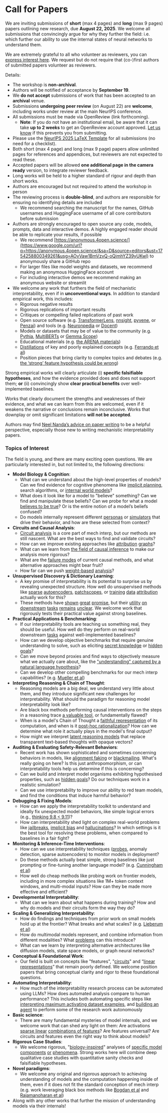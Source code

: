 # Call for Papers
We are inviting submissions of **short** (max 4 pages) and **long** (max 9 pages) papers outlining new research, due **August 22, 2025**. We welcome all submissions that convincingly argue for why they further the field: i.e. which further our ability to use the internal states of neural networks to understand them. 

We are extremely grateful to all who volunteer as reviewers, you can [express interest here](https://www.google.com/url?q=https://docs.google.com/forms/d/e/1FAIpQLSdiw1SJllzoTz_nqzDTzTOGb9DV3W_truQyh-WvYj_QGIi7Mg/viewform?usp%3Ddialog&sa=D&source=editors&ust=1754258800342955&usg=AOvVaw2gnjPaIsrkcWi4FC1obxyh). We request but do not require that (co-)first authors of submitted papers volunteer as reviewers. 

Details: 
* The workshop is **non-archival**.
* Authors will be notified of acceptance by **September 19**.
* We **do not accept** submissions of work that has been accepted to an **archival** venue.
* Submissions **undergoing peer review** (on August 22) are **welcome**, including works under review at the main NeurIPS conference.
* All submissions must be made via OpenReview (link forthcoming).
  * **Note**: If you do not have an institutional email, be aware that it can take **up to 2 weeks** to get an OpenReview account approved. [Let us know](mailto:neurips2025@mechinterpworkshop.com) if this prevents you from submitting.
* Please use the [NeurIPS 2025 LaTeX Template](https://www.google.com/url?q=https://media.neurips.cc/Conferences/NeurIPS2025/Styles.zip&sa=D&source=editors&ust=1754258800346063&usg=AOvVaw1U19o8XshghYF-JfwLDfPX) for all submissions (no need for a checklist).
* Both short (max 4 page) and long (max 9 page) papers allow unlimited pages for references and appendices, but reviewers are not expected to read these.
* Accepted papers will be allowed **one additional page in the camera ready** version, to integrate reviewer feedback.
* Long works will be held to a higher standard of rigour and depth than short works.
* Authors are encouraged but not required to attend the workshop in person
* The reviewing process is **double-blind**, and authors are responsible for ensuring no identifying details are included
  * We recommend searching the manuscript for the names, GitHub usernames and HuggingFace username of all core contributors before submission
* Authors are strongly encouraged to open source any code, models, prompts, data and interactive demos. A highly engaged reader should be able to replicate your results, if possible
  * We recommend [https://anonymous.4open.science/](https://www.google.com/url?q=https://anonymous.4open.science/&sa=D&source=editors&ust=1754258800349261&usg=AOvVaw1BmVzvQ-oQimhYZ39yUKwl) to anonymously share a GitHub repo
  * For larger files like model weights and datasets, we recommend making an anonymous HuggingFace account
  * For including interactive demos we recommend making an anonymous website or streamlit
* We welcome any work that furthers the field of mechanistic interpretability, even if in **unconventional ways**. In addition to standard empirical work, this includes:
  * Rigorous negative results
  * Rigorous replications of important results
  * Critiques or compelling failed replications of past work
  * Open source software (e.g. [TransformerLens](https://www.google.com/url?q=https://github.com/neelnanda-io/TransformerLens&sa=D&source=editors&ust=1754258800351080&usg=AOvVaw3zmJvJU2Oeh2bE-ZC0i_r-), [nnsight](https://www.google.com/url?q=https://github.com/ndif-team/nnsight&sa=D&source=editors&ust=1754258800351226&usg=AOvVaw0x8DwrxFL_cJayQ7vngbHc), [pyvene](https://www.google.com/url?q=https://github.com/stanfordnlp/pyvene/tree/main/pyvene/models/mlp&sa=D&source=editors&ust=1754258800351398&usg=AOvVaw3zKCJsPTlAtsLJzv7l3Zc3), or [Penzai](https://www.google.com/url?q=https://github.com/google-deepmind/penzai&sa=D&source=editors&ust=1754258800351583&usg=AOvVaw27_w0nqHWOAke5VsMJjtfw)) and tools (e.g. [Neuronpedia](https://www.google.com/url?q=http://neuronpedia.org&sa=D&source=editors&ust=1754258800351746&usg=AOvVaw0tsToWHDdJbLB4KgJmyUrf) or [Docent](https://www.google.com/url?q=https://transluce.org/introducing-docent&sa=D&source=editors&ust=1754258800351954&usg=AOvVaw0DJvsSCDDGHyddnYvtEJOJ))
  * Models or datasets that may be of value to the community (e.g. [Pythia](https://www.google.com/url?q=https://arxiv.org/abs/2304.01373&sa=D&source=editors&ust=1754258800352299&usg=AOvVaw2kYItsl2hxJYHpjskihSQ5), [MultiBERTs](https://www.google.com/url?q=https://arxiv.org/abs/2106.16163&sa=D&source=editors&ust=1754258800352444&usg=AOvVaw2FyXuAblrPbZy_dRRVEnx_) or [Gemma Scope](https://www.google.com/url?q=https://arxiv.org/abs/2408.05147&sa=D&source=editors&ust=1754258800352591&usg=AOvVaw3CTUtiqVY4iW3yqjFBuZov))
  * Educational materials (e.g. [the ARENA materials](https://www.google.com/url?q=https://arena3-chapter1-transformer-interp.streamlit.app/&sa=D&source=editors&ust=1754258800352968&usg=AOvVaw0FS7v2zidNwWNmt9TbD8MM))
  * [Distillations](https://www.google.com/url?q=https://distill.pub/2017/research-debt/&sa=D&source=editors&ust=1754258800353182&usg=AOvVaw0v4FF-REj_ji5v1nZXwk_T) of key and poorly explained concepts (e.g. [Ferrando et al](https://www.google.com/url?q=https://arxiv.org/abs/2405.00208&sa=D&source=editors&ust=1754258800353477&usg=AOvVaw1A11PFrT5n5L6P21GTNrKO))
  * Position pieces that bring clarity to complex topics and debates (e.g. [the ‘strong’ feature hypothesis could be wrong](https://www.google.com/url?q=https://www.alignmentforum.org/posts/tojtPCCRpKLSHBdpn/the-strong-feature-hypothesis-could-be-wrong&sa=D&source=editors&ust=1754258800354049&usg=AOvVaw1qYGUEieqdD-VgmI172Yor))

Strong empirical works will clearly articulate (i) **specific falsifiable hypotheses**, and how the evidence provided does and does not support them; **or** (ii) convincingly show **clear practical benefits** over well-implemented baselines. 

Works that clearly document the strengths and weaknesses of their evidence, and what we can learn from this are welcomed, even if it weakens the narrative or conclusions remain inconclusive. Works that downplay or omit significant limitations **will not be accepted**. 

Authors may find [Neel Nanda’s advice on paper writing](https://www.google.com/url?q=https://www.alignmentforum.org/posts/eJGptPbbFPZGLpjsp/highly-opinionated-advice-on-how-to-write-ml-papers&sa=D&source=editors&ust=1754258800356107&usg=AOvVaw0MzwQaN5J8zVU3dWBNUNIb) to be a helpful perspective, especially those new to writing mechanistic interpretability papers. 
### Topics of Interest
The field is young, and there are many exciting open questions. We are particularly interested in, but not limited to, the following directions: 
* **Model Biology & Cognition**:
  * What can we understand about the high-level properties of models? Can we find evidence for cognitive phenomena like [implicit planning](https://www.google.com/url?q=https://transformer-circuits.pub/2025/attribution-graphs/biology.html%23dives-poems&sa=D&source=editors&ust=1754258800357503&usg=AOvVaw2SIxsidQgxmarP-uL2oYPf), search algorithms, or [internal world models](https://www.google.com/url?q=https://arxiv.org/abs/2210.13382&sa=D&source=editors&ust=1754258800357797&usg=AOvVaw3K5-luhG4oOmEZWIfAzCyt)?
  * What does it look like for a model to "believe" something? Can we find and manipulate these beliefs? Can we probe for what a model [believes to be true](https://www.google.com/url?q=https://arxiv.org/abs/2310.06824&sa=D&source=editors&ust=1754258800358270&usg=AOvVaw00w2ZFExksVwcT1sjRSZmK)? Or is the entire notion of a model’s beliefs confused?
  * Do models internally represent different [personas](https://www.google.com/url?q=https://arxiv.org/abs/2406.12094&sa=D&source=editors&ust=1754258800358727&usg=AOvVaw16p80LfPMY80X7-H9V8syb) or [simulators](https://www.google.com/url?q=https://www.nature.com/articles/s41586-023-06647-8&sa=D&source=editors&ust=1754258800358956&usg=AOvVaw32G8hIZEZC8K6Dbv1wpKDa) that drive their behavior, and how are these selected from context?
* **Circuits and Causal Analysis**:
  * [Circuit analysis](https://www.google.com/url?q=https://distill.pub/2020/circuits/zoom-in/&sa=D&source=editors&ust=1754258800359465&usg=AOvVaw339gp1Qx4roN3COpJAC9BD) is a core part of mech interp, but our methods are still nascent. What are the best ways to find and validate circuits?
  * How can we improve existing approaches like [attribution](https://www.google.com/url?q=https://arxiv.org/abs/2406.11944&sa=D&source=editors&ust=1754258800359972&usg=AOvVaw0csdCJxgQ4vDgp-rCk83Xw) [graphs](https://www.google.com/url?q=https://transformer-circuits.pub/2025/attribution-graphs/methods.html&sa=D&source=editors&ust=1754258800360144&usg=AOvVaw34hy8Ntba96ylpQbFzpRid)?
  * What can we learn from [the field of causal inference](https://www.google.com/url?q=https://arxiv.org/abs/2407.04690&sa=D&source=editors&ust=1754258800360477&usg=AOvVaw3cBuaYn9lKMgTv5OeNqxPC) to make our analysis more rigorous?
  * What are the [failure modes](https://www.google.com/url?q=https://arxiv.org/abs/2307.15771&sa=D&source=editors&ust=1754258800360793&usg=AOvVaw25CeKNESZoTBaTui7NK7Yh) of current causal methods, and what alternative approaches might bear fruit?
  * How far can we push [weight-based](https://www.google.com/url?q=https://arxiv.org/abs/2301.05217&sa=D&source=editors&ust=1754258800361199&usg=AOvVaw1Rif8B7B5K10RYA7qOwrGT) [analysis](https://www.google.com/url?q=https://arxiv.org/abs/2410.08417&sa=D&source=editors&ust=1754258800361360&usg=AOvVaw3RxEr66gJoh4uUQjbtdCsg)?
* **Unsupervised Discovery & Dictionary Learning**:
  * A key promise of interpretability is its potential to surprise us by revealing unexpected structure. How well do unsupervised methods like [sparse](https://www.google.com/url?q=https://arxiv.org/abs/2103.15949&sa=D&source=editors&ust=1754258800362039&usg=AOvVaw31mcgzclGAwPew53xKKFul) [autoencoders](https://www.google.com/url?q=https://transformer-circuits.pub/2023/monosemantic-features&sa=D&source=editors&ust=1754258800362218&usg=AOvVaw28AT7zrfsLDMKuKJe79wfw), [patch](https://www.google.com/url?q=https://arxiv.org/abs/2401.06102&sa=D&source=editors&ust=1754258800362338&usg=AOvVaw2bwlu3oHV-oyjR-QxYi_0S)[scopes](https://www.google.com/url?q=https://arxiv.org/abs/2403.10949v2&sa=D&source=editors&ust=1754258800362448&usg=AOvVaw1naBpazdyELWUQlUhGe8rd), or [training](https://www.google.com/url?q=https://proceedings.mlr.press/v70/koh17a?ref%3Dhttps://githubhelp.com&sa=D&source=editors&ust=1754258800362609&usg=AOvVaw3ZblitNrgcleovwpaiuk5X) [data](https://www.google.com/url?q=https://arxiv.org/abs/2308.03296&sa=D&source=editors&ust=1754258800362714&usg=AOvVaw3jMX46WNscaYHqCqTw7rjk) [attribution](https://www.google.com/url?q=https://arxiv.org/abs/2205.11482&sa=D&source=editors&ust=1754258800362839&usg=AOvVaw1No7aBkFNtZSyK7-wCJax0) actually work for this?
  * These methods have [shown](https://www.google.com/url?q=https://transformer-circuits.pub/2024/scaling-monosemanticity/index.html&sa=D&source=editors&ust=1754258800363147&usg=AOvVaw0jS6tBwb61Pkounr4qDjak) [great](https://www.google.com/url?q=https://transformer-circuits.pub/2025/attribution-graphs/biology.html&sa=D&source=editors&ust=1754258800363304&usg=AOvVaw2EQQY2d73STYtay8peJQ_i) [promise](https://www.google.com/url?q=https://arxiv.org/abs/2503.10965&sa=D&source=editors&ust=1754258800363437&usg=AOvVaw0nh3s9_XHgS2XP9h5fzfKp), but their [utility](https://www.google.com/url?q=https://arxiv.org/abs/2502.16681&sa=D&source=editors&ust=1754258800363569&usg=AOvVaw1uwcUxrJ-G3rR6K-oGCzXn) [on](https://www.google.com/url?q=https://www.tilderesearch.com/blog/sieve&sa=D&source=editors&ust=1754258800363685&usg=AOvVaw2nM-TGyjC4D5q__qStNLmF) [downstream](https://www.google.com/url?q=https://arxiv.org/abs/2501.17148&sa=D&source=editors&ust=1754258800363812&usg=AOvVaw0Hqp5OFPJuaY7Jn2A47Nr0) [tasks](https://www.google.com/url?q=https://transformer-circuits.pub/2024/features-as-classifiers/index.html&sa=D&source=editors&ust=1754258800363963&usg=AOvVaw29Y7SdPiA7f09EesQDVTSN) [remains](https://www.google.com/url?q=https://arxiv.org/abs/2502.04382&sa=D&source=editors&ust=1754258800364165&usg=AOvVaw25ySHC0aG59WXuD9mvFNrQ) [unclear](https://www.google.com/url?q=https://www.alignmentforum.org/posts/4uXCAJNuPKtKBsi28/negative-results-for-saes-on-downstream-tasks&sa=D&source=editors&ust=1754258800364358&usg=AOvVaw0WDTKDRllXNdE-Kbiz25Di). We welcome work that rigorously tests their practical value against strong baselines.
* **Practical Applications & Benchmarking**:
  * If our interpretability tools are teaching us something real, they should be useful. How well do they perform on real-world downstream [tasks](https://www.google.com/url?q=https://www.lesswrong.com/posts/wGRnzCFcowRCrpX4Y/downstream-applications-as-validation-of-interpretability&sa=D&source=editors&ust=1754258800365246&usg=AOvVaw2SNRcwIfLwqba1o-kt-6nU) against well-implemented baselines?
  * How can we develop objective benchmarks that require genuine understanding to solve, such as eliciting [secret knowledge](https://www.google.com/url?q=https://arxiv.org/abs/2505.14352&sa=D&source=editors&ust=1754258800365758&usg=AOvVaw1Zrw0iurwbljwN9Y8l8AP2) or [hidden goals](https://www.google.com/url?q=https://arxiv.org/abs/2503.10965&sa=D&source=editors&ust=1754258800365926&usg=AOvVaw3xoluHwe9Z6jvJU36hxp5s)?
  * Can we move beyond proxies and find ways to objectively measure what we actually care about, like the ["understanding" captured by a natural language hypothesis](https://www.google.com/url?q=https://arxiv.org/abs/2502.04382&sa=D&source=editors&ust=1754258800366363&usg=AOvVaw22-FVfaoBvMz1lvcDGSJd4)?
  * Can we develop other compelling benchmarks for our mech interp capabilities? (e.g. [Mueller et al](https://www.google.com/url?q=https://arxiv.org/abs/2504.13151&sa=D&source=editors&ust=1754258800366668&usg=AOvVaw1MAUr3A4gz2GzskNeCU9pw))
* **Interpreting Reasoning & Chain of Thought**:
  * Reasoning models are a big deal, we understand very little about them, and they introduce significant new challenges for interpretability. What should the paradigm for reasoning model interpretability look like?
  * Are black box methods performing causal interventions on the steps in a reasoning trace [a valuable tool](https://www.google.com/url?q=https://arxiv.org/abs/2506.19143&sa=D&source=editors&ust=1754258800367615&usg=AOvVaw0RH1dvYCONlrxW2ux7muSc), or fundamentally flawed?
  * When is a model's Chain of Thought a [faithful representation](https://www.google.com/url?q=https://arxiv.org/abs/2305.04388&sa=D&source=editors&ust=1754258800367871&usg=AOvVaw2IbBT7oTILG8zW-HJcwlOi) of its computation, and when is it [post-hoc rationalization](https://www.google.com/url?q=https://arxiv.org/abs/2503.08679&sa=D&source=editors&ust=1754258800368037&usg=AOvVaw1rlPZlhdrp7TeJKyhxICeA)? How can we determine what role it actually plays in the model's final output?
  * How might we interpret [latent reasoning models](https://www.google.com/url?q=https://arxiv.org/abs/2412.06769&sa=D&source=editors&ust=1754258800368314&usg=AOvVaw1_CydyrgYlMTBu7Su2ztbR) that replace transparent text-based thoughts with opaque vectors?
* **Auditing & Evaluating Safety-Relevant Behaviors**:
  * Recent work has shown sophisticated and sometimes concerning behaviors in models, like [alignment faking](https://www.google.com/url?q=https://arxiv.org/abs/2412.14093&sa=D&source=editors&ust=1754258800368899&usg=AOvVaw1QkHfL-3eIX9RL11f56Yf7) or [blackmailing](https://www.google.com/url?q=https://www.anthropic.com/research/agentic-misalignment&sa=D&source=editors&ust=1754258800369120&usg=AOvVaw0t6BYNQ62m9nA24xwTkWHN). What's really going on here? Is this just anthropomorphism, or can interpretability tools help us determine if this is concerning?
  * Can we build and interpret model organisms exhibiting hypothesised properties, such as [hidden goals](https://www.google.com/url?q=https://arxiv.org/abs/2503.10965&sa=D&source=editors&ust=1754258800369711&usg=AOvVaw2pGlemrswioib5yJvX-u7W)? Do our techniques work in a realistic simulation?
  * Can we use interpretability to improve our ability to red team models, and find the conditions that induce harmful behavior?
* **Debugging & Fixing Models**:
  * How can we apply the interpretability toolkit to understand and ideally fix unexpected model behaviors, like simple logical errors (e.g., [thinking 9.8 < 9.11](https://www.google.com/url?q=https://transluce.org/observability-interface&sa=D&source=editors&ust=1754258800370533&usg=AOvVaw31V-NtbNz4_ef6ztB6Ssrv))?
  * How can interpretability shed light on complex real-world problems like [jailbreaks](https://www.google.com/url?q=https://transformer-circuits.pub/2025/attribution-graphs/biology.html%23dives-jailbreak&sa=D&source=editors&ust=1754258800370799&usg=AOvVaw3ViSHfgUtC8S_5xFGQj5j-), [implicit bias](https://www.google.com/url?q=https://arxiv.org/abs/2506.10922&sa=D&source=editors&ust=1754258800370896&usg=AOvVaw22GvkeRfUXEIxJYxI2cikg) and [hallucinations](https://www.google.com/url?q=https://arxiv.org/abs/2411.14257&sa=D&source=editors&ust=1754258800371003&usg=AOvVaw1W8FTgCaCvwBnOmLw0qXsG)? In which settings is it the best tool for resolving these problems, when compared to baselines in a fair fight?
* **Monitoring & Inference-Time Interventions**:
  * How can we use interpretability techniques ([probes](https://www.google.com/url?q=https://arxiv.org/abs/2102.12452&sa=D&source=editors&ust=1754258800371659&usg=AOvVaw3h3ORjZ6evF0OyJvsOujeU), anomaly detection, sparse autoencoders) to monitor models in deployment?
  * Do these methods actually beat simple, strong baselines like just prompting or fine-tuning another language model? (e.g. [Cunningham et al](https://www.google.com/url?q=https://alignment.anthropic.com/2025/cheap-monitors/&sa=D&source=editors&ust=1754258800372175&usg=AOvVaw1I5HBnTt9nthZ1OvpxDAAD))
  * How well do cheap methods like probing work on frontier models, including in more complex situations like 1M+ token context windows, and multi-modal inputs? How can they be made more effective and efficient?
* **Developmental Interpretability**:
  * What can we learn about what happens during training? How and why do models and their circuits form the way they do?
* **Scaling & Generalizing Interpretability**:
  * How do findings and techniques from prior work on small models hold up at the frontier? What breaks and what scales? (e.g. [Lieberum et al](https://www.google.com/url?q=https://arxiv.org/abs/2307.09458&sa=D&source=editors&ust=1754258800373854&usg=AOvVaw048yzLlSNfYg6wvP9E0eRr))
  * How do multimodal models represent, and combine information from different modalities? What [problems](https://www.google.com/url?q=https://openreview.net/pdf?id%3DVUhRdZp8ke&sa=D&source=editors&ust=1754258800374149&usg=AOvVaw07atdF0Z9Gpj_PzYTUE5qa) can this introduce?
  * What can we learn by interpreting alternative architectures like diffusion models, state space models, or graph neural networks?
* **Conceptual & Foundational Work**:
  * Our field is built on concepts like "features", "[circuits](https://www.google.com/url?q=https://distill.pub/2020/circuits/zoom-in/&sa=D&source=editors&ust=1754258800374811&usg=AOvVaw0fRbU_I-zu_Cj-7nRRSFLg)" and “[linear representations](https://www.google.com/url?q=https://transformer-circuits.pub/2024/july-update/index.html%23linear-representations&sa=D&source=editors&ust=1754258800375146&usg=AOvVaw3gdj7_9qFbPoblPVFZ3nLk)” that remain poorly defined. We welcome position papers that bring conceptual clarity and rigor to these foundational questions.
* **Automating Interpretability**:
  * How much of the interpretability research process can be automated using LLMs? How does automated analysis compare to human performance? This includes both automating specific steps like [interpreting maximum activating dataset examples](https://www.google.com/url?q=https://openaipublic.blob.core.windows.net/neuron-explainer/paper/index.html&sa=D&source=editors&ust=1754258800376346&usg=AOvVaw3MEAuLfzTZemaJiGjVO7w_), and [building an agent](https://www.google.com/url?q=https://arxiv.org/abs/2404.14394&sa=D&source=editors&ust=1754258800376557&usg=AOvVaw07pBNQkh7u8yKiUK-rJe-Y) to perform some of the research work autonomously
* **Basic science**:
  * There are many fundamental mysteries of model internals, and we welcome work that can shed any light on them: Are activations [sparse linear](https://www.google.com/url?q=https://arxiv.org/abs/1601.03764&sa=D&source=editors&ust=1754258800377157&usg=AOvVaw2ID0nVfPSTvsxWp_f0koe1) [combinations of features](https://www.google.com/url?q=https://transformer-circuits.pub/2022/toy_model/index.html&sa=D&source=editors&ust=1754258800377280&usg=AOvVaw2bFr51YEHStOBg2PAXVfXM)? Are features universal? Are circuits and features even the right way to think about models?
* **Rigorous Case Studies**:
  * We welcome rigorous, "[biology-inspired](https://www.google.com/url?q=https://distill.pub/2020/circuits/curve-circuits/&sa=D&source=editors&ust=1754258800377738&usg=AOvVaw2-uCN0vMW7o5tqhBuJkWOJ)" analyses of [specific model](https://www.google.com/url?q=https://arxiv.org/abs/2310.04625&sa=D&source=editors&ust=1754258800377865&usg=AOvVaw1Ls1qt7UXJSCeJH_E6m6bd) [components](https://www.google.com/url?q=https://transformer-circuits.pub/2024/scaling-monosemanticity/index.html&sa=D&source=editors&ust=1754258800377979&usg=AOvVaw0H4Wrl8lM9Q9xu6j8NkYw-) [or](https://www.google.com/url?q=https://arxiv.org/abs/2305.01610&sa=D&source=editors&ust=1754258800378056&usg=AOvVaw01JywVb34qt_80QK75mON4) [phenomena](https://www.google.com/url?q=https://arxiv.org/abs/2306.09346&sa=D&source=editors&ust=1754258800378159&usg=AOvVaw3ia0Ty-3ZOX3DblMwBiv5q). Strong works here will combine deep qualitative case studies with quantitative sanity checks and falsifiable hypotheses.
* **Novel paradigms**:
  * We welcome any original and rigorous approach to achieving understanding of models and the computation happening inside of them, even if it does not fit the standard conception of mech interp (e.g. work leveraging black box methods like [Bogdan et al](https://www.google.com/url?q=https://arxiv.org/abs/2506.19143&sa=D&source=editors&ust=1754258800378800&usg=AOvVaw1bQKuQnxYRmYFDkRFwTcdx) and [Rajamanoharan et al](https://www.google.com/url?q=https://www.alignmentforum.org/posts/wnzkjSmrgWZaBa2aC/self-preservation-or-instruction-ambiguity-examining-the&sa=D&source=editors&ust=1754258800378974&usg=AOvVaw1-Q1kX_vUGRrxJd0D0lJP1))
* Along with any other works that further the mission of understanding models via their internals!